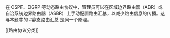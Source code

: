  在 OSPF、EIGRP 等动态路由协议中，管理员可以在区域边界路由器（ABR）或自治系统边界路由器（ASBR）上手动配置路由汇总，以减少路由信息的传播。这与本题中的 #静态路由汇总 是同一个原理。

[[路由协议分类]]  
